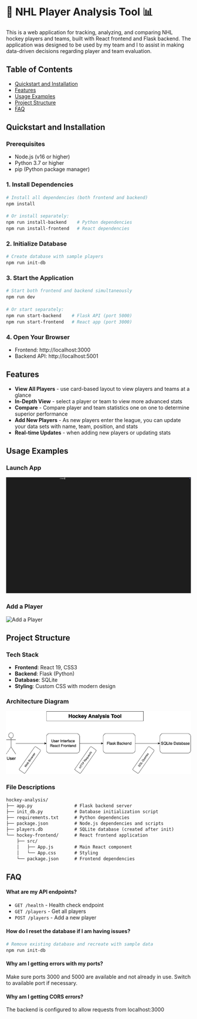 
# 🏒 NHL Player Analysis Tool 📊

This is a web application for tracking, analyzing, and comparing NHL hockey players and teams, built with React frontend and Flask backend. The application was designed to be used by my team and I to assist in making data-driven decisions regarding player and team evaluation.


## Table of Contents

- [Quickstart and Installation](#quickstart-and-installation)
- [Features](#features)
- [Usage Examples](#usage-examples)
- [Project Structure](#project-structure)
- [FAQ](#faq)
## Quickstart and Installation

### Prerequisites
- Node.js (v16 or higher)
- Python 3.7 or higher
- pip (Python package manager)

### 1. Install Dependencies

```bash
# Install all dependencies (both frontend and backend)
npm install

# Or install separately:
npm run install-backend    # Python dependencies
npm run install-frontend   # React dependencies
```

### 2. Initialize Database

```bash
# Create database with sample players
npm run init-db
```

### 3. Start the Application

```bash
# Start both frontend and backend simultaneously
npm run dev

# Or start separately:
npm run start-backend    # Flask API (port 5000)
npm run start-frontend   # React app (port 3000)
```

### 4. Open Your Browser

- Frontend: http://localhost:3000
- Backend API: http://localhost:5001
## Features

- **View All Players** - use card-based layout to view players and teams at a glance
- **In-Depth View** - select a player or team to view more advanced stats
- **Compare** - Compare player and team statistics one on one to determine superior performance
- **Add New Players** - As new players enter the league, you can update your data sets with name, team, position, and stats
- **Real-time Updates** - when adding new players or updating stats
## Usage Examples

### Launch App
![Launch App](https://github.com/wooly11/TC497-README-Assignment/blob/main/run_app.gif)

### Add a Player
![Add a Player](https://github.com/wooly11/TC497-README-Assignment/blob/main/add_player.gif)
## Project Structure

### Tech Stack
- **Frontend**: React 19, CSS3
- **Backend**: Flask (Python)
- **Database**: SQLite
- **Styling**: Custom CSS with modern design

### Architecture Diagram
![Architecture Diagram](https://github.com/wooly11/TC497-README-Assignment/blob/main/Architecture%20Diagram.png)

### File Descriptions
```
hockey-analysis/
├── app.py                # Flask backend server
├── init_db.py            # Database initialization script
├── requirements.txt      # Python dependencies
├── package.json          # Node.js dependencies and scripts
├── players.db            # SQLite database (created after init)
└── hockey-frontend/      # React frontend application
    ├── src/
    │   ├── App.js        # Main React component
    │   └── App.css       # Styling
    └── package.json      # Frontend dependencies
```
## FAQ

#### What are my API endpoints?
- `GET /health` - Health check endpoint
- `GET /players` - Get all players
- `POST /players` - Add a new player

#### How do I reset the database if I am having issues?
```bash
# Remove existing database and recreate with sample data
npm run init-db
```

#### Why am I getting errors with my ports?
Make sure ports 3000 and 5000 are available and not already in use. Switch to available port if necessary.

#### Why am I getting CORS errors?
The backend is configured to allow requests from localhost:3000

